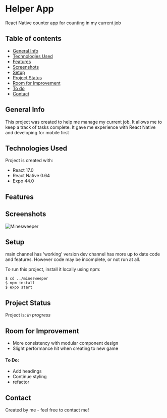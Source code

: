 # Helper App

React Native counter app for counting in my current job

## Table of contents

- [General Info](#general-info)
- [Technologies Used](#technologies-used)
- [Features](#features)
- [Screenshots](#screenshots)
- [Setup](#setup)
- [Project Status](#project-status)
- [Room for Improvement](#room-for-improvement)
- [To do](#to-do)
- [Contact](#contact)

## General Info

This project was created to help me manage my current job. It allows me to keep a track of tasks complete. It gave me experience with React Native and developing for mobile first

## Technologies Used

Project is created with:

- React 17.0
- React Native 0.64
- Expo 44.0

## Features

## Screenshots

![Minesweeper](./readme/minesweeper-example.png)

## Setup

main channel has 'working' version
dev channel has more up to date code and features. However code may be incomplete, or not run at all.

To run this project, install it locally using npm:

```
$ cd ../minesweeper
$ npm install
$ expo start
```

## Project Status

Project is: _in progress_

## Room for Improvement

- More consistency with modular component design
- Slight performance hit when creating to new game

#### To Do:

- Add headings
- Continue styling
- refactor

## Contact

Created by me - feel free to contact me!
